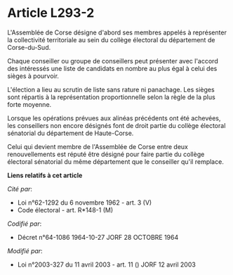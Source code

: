 # Article L293-2

L'Assemblée de Corse désigne d'abord ses membres appelés à représenter la collectivité territoriale au sein du collège
électoral du département de Corse-du-Sud.

Chaque conseiller ou groupe de conseillers peut présenter avec l'accord des intéressés une liste de candidats en nombre au
plus égal à celui des sièges à pourvoir.

L'élection a lieu au scrutin de liste sans rature ni panachage. Les sièges sont répartis à la représentation proportionnelle
selon la règle de la plus forte moyenne.

Lorsque les opérations prévues aux alinéas précédents ont été achevées, les conseillers non encore désignés font de droit
partie du collège électoral sénatorial du département de Haute-Corse.

Celui qui devient membre de l'Assemblée de Corse entre deux renouvellements est réputé être désigné pour faire partie du
collège électoral sénatorial du même département que le conseiller qu'il remplace.

**Liens relatifs à cet article**

_Cité par_:

  - Loi n°62-1292 du 6 novembre 1962 - art. 3 (V)
  - Code électoral - art. R*148-1 (M)

_Codifié par_:

  - Décret n°64-1086 1964-10-27 JORF 28 OCTOBRE 1964

_Modifié par_:

  - Loi n°2003-327 du 11 avril 2003 - art. 11 () JORF 12 avril 2003

